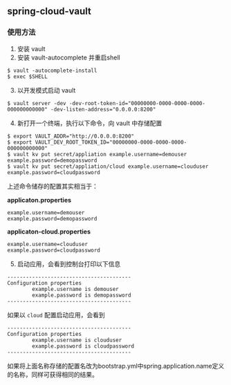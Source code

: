 ## spring-cloud-vault

### 使用方法
1. 安装 vault
2. 安装 vault-autocomplete 并重启shell
```shell script
$ vault -autocomplete-install
$ exec $SHELL
```

3. 以开发模式启动 vault
```shell script
$ vault server -dev -dev-root-token-id="00000000-0000-0000-0000-000000000000" -dev-listen-address="0.0.0.0:8200"
```

4. 新打开一个终端，执行以下命令，向 vault 中存储配置
```shell script
$ export VAULT_ADDR="http://0.0.0.0:8200"
$ export VAULT_DEV_ROOT_TOKEN_ID="00000000-0000-0000-0000-000000000000"
$ vault kv put secret/appliation example.username=demouser example.password=demopassword
$ vault kv put secret/appliation/cloud example.username=clouduser example.password=cloudpassword
```

上述命令储存的配置其实相当于：

**applicaton.properties**

```properties
example.username=demouser 
example.password=demopassword
```

**applicaton-cloud.properties**

```properties
example.username=clouduser 
example.password=cloudpassword
```

5. 启动应用，会看到控制台打印以下信息

```shell
----------------------------------------
Configuration properties
        example.username is demouser
        example.password is demopassword
----------------------------------------
```

如果以 `cloud` 配置启动应用，会看到

```shell
----------------------------------------
Configuration properties
        example.username is clouduser
        example.password is cloudpassword
----------------------------------------
```

如果将上面名称存储的配置名改为bootstrap.yml中spring.application.name定义的名称，同样可获得相同的结果。